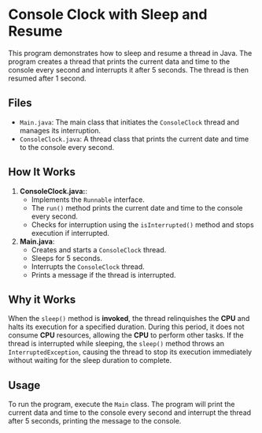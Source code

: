 # Console Clock with Sleep and Resume
This program demonstrates how to sleep and resume a thread in Java. 
The program creates a thread that prints the current data and time to the console every second and interrupts it after 5 seconds. 
The thread is then resumed after 1 second.

## Files

- `Main.java`: The main class that initiates the `ConsoleClock` thread and manages its interruption.
- `ConsoleClock.java`: A thread class that prints the current date and time to the console every second.

## How It Works

1. **ConsoleClock.java:**:
    - Implements the `Runnable` interface.
    - The `run()` method prints the current date and time to the console every second.
    - Checks for interruption using the `isInterrupted()` method and stops execution if interrupted.
2. **Main.java**:
    - Creates and starts a `ConsoleClock` thread.
    - Sleeps for 5 seconds.
    - Interrupts the `ConsoleClock` thread.
    - Prints a message if the thread is interrupted.

## Why it Works
When the `sleep()` method is **invoked**, the thread relinquishes the **CPU** and halts its execution for a specified duration.
During this period, it does not consume **CPU** resources, allowing the **CPU** to perform other tasks. 
If the thread is interrupted while sleeping, the `sleep()` method throws an `InterruptedException`,
causing the thread to stop its execution immediately without waiting for the sleep duration to complete.

## Usage
To run the program, execute the `Main` class. The program will print the current data and time to the console every second and interrupt the thread after 5 seconds, 
printing the message to the console.